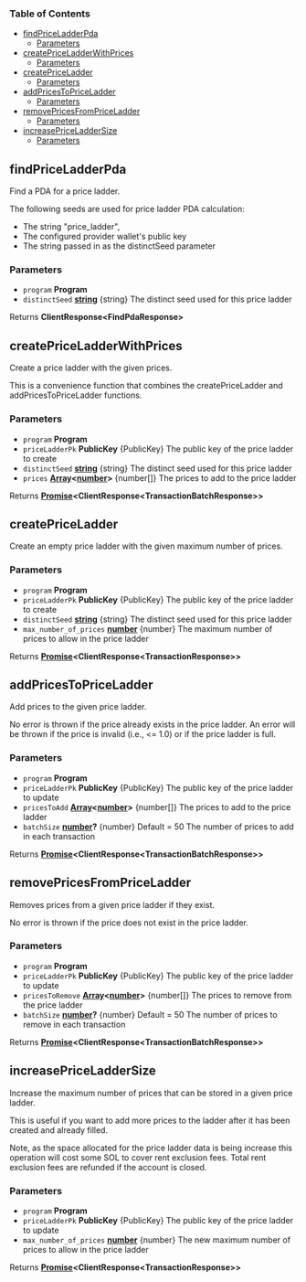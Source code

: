 <!-- Generated by documentation.js. Update this documentation by updating the source code. -->

### Table of Contents

*   [findPriceLadderPda][1]
    *   [Parameters][2]
*   [createPriceLadderWithPrices][3]
    *   [Parameters][4]
*   [createPriceLadder][5]
    *   [Parameters][6]
*   [addPricesToPriceLadder][7]
    *   [Parameters][8]
*   [removePricesFromPriceLadder][9]
    *   [Parameters][10]
*   [increasePriceLadderSize][11]
    *   [Parameters][12]

## findPriceLadderPda

Find a PDA for a price ladder.

The following seeds are used for price ladder PDA calculation:

*   The string "price\_ladder",
*   The configured provider wallet's public key
*   The string passed in as the distinctSeed parameter

### Parameters

*   `program` **Program**&#x20;
*   `distinctSeed` **[string][13]** {string} The distinct seed used for this price ladder

Returns **ClientResponse\<FindPdaResponse>**&#x20;

## createPriceLadderWithPrices

Create a price ladder with the given prices.

This is a convenience function that combines the createPriceLadder and addPricesToPriceLadder functions.

### Parameters

*   `program` **Program**&#x20;
*   `priceLadderPk` **PublicKey** {PublicKey} The public key of the price ladder to create
*   `distinctSeed` **[string][13]** {string} The distinct seed used for this price ladder
*   `prices` **[Array][14]<[number][15]>** {number\[]} The prices to add to the price ladder

Returns **[Promise][16]\<ClientResponse\<TransactionBatchResponse>>**&#x20;

## createPriceLadder

Create an empty price ladder with the given maximum number of prices.

### Parameters

*   `program` **Program**&#x20;
*   `priceLadderPk` **PublicKey** {PublicKey} The public key of the price ladder to create
*   `distinctSeed` **[string][13]** {string} The distinct seed used for this price ladder
*   `max_number_of_prices` **[number][15]** {number} The maximum number of prices to allow in the price ladder

Returns **[Promise][16]\<ClientResponse\<TransactionResponse>>**&#x20;

## addPricesToPriceLadder

Add prices to the given price ladder.

No error is thrown if the price already exists in the price ladder.
An error will be thrown if the price is invalid (i.e., <= 1.0) or if the price ladder is full.

### Parameters

*   `program` **Program**&#x20;
*   `priceLadderPk` **PublicKey** {PublicKey} The public key of the price ladder to update
*   `pricesToAdd` **[Array][14]<[number][15]>** {number\[]} The prices to add to the price ladder
*   `batchSize` **[number][15]?** {number} Default = 50 The number of prices to add in each transaction

Returns **[Promise][16]\<ClientResponse\<TransactionBatchResponse>>**&#x20;

## removePricesFromPriceLadder

Removes prices from a given price ladder if they exist.

No error is thrown if the price does not exist in the price ladder.

### Parameters

*   `program` **Program**&#x20;
*   `priceLadderPk` **PublicKey** {PublicKey} The public key of the price ladder to update
*   `pricesToRemove` **[Array][14]<[number][15]>** {number\[]} The prices to remove from the price ladder
*   `batchSize` **[number][15]?** {number} Default = 50 The number of prices to remove in each transaction

Returns **[Promise][16]\<ClientResponse\<TransactionBatchResponse>>**&#x20;

## increasePriceLadderSize

Increase the maximum number of prices that can be stored in a given price ladder.

This is useful if you want to add more prices to the ladder after it has been created and already filled.

Note, as the space allocated for the price ladder data is being increase this operation will cost some SOL to cover rent exclusion fees.
Total rent exclusion fees are refunded if the account is closed.

### Parameters

*   `program` **Program**&#x20;
*   `priceLadderPk` **PublicKey** {PublicKey} The public key of the price ladder to update
*   `max_number_of_prices` **[number][15]** {number} The new maximum number of prices to allow in the price ladder

Returns **[Promise][16]\<ClientResponse\<TransactionResponse>>**&#x20;

[1]: #findpriceladderpda

[2]: #parameters

[3]: #createpriceladderwithprices

[4]: #parameters-1

[5]: #createpriceladder

[6]: #parameters-2

[7]: #addpricestopriceladder

[8]: #parameters-3

[9]: #removepricesfrompriceladder

[10]: #parameters-4

[11]: #increasepriceladdersize

[12]: #parameters-5

[13]: https://developer.mozilla.org/docs/Web/JavaScript/Reference/Global_Objects/String

[14]: https://developer.mozilla.org/docs/Web/JavaScript/Reference/Global_Objects/Array

[15]: https://developer.mozilla.org/docs/Web/JavaScript/Reference/Global_Objects/Number

[16]: https://developer.mozilla.org/docs/Web/JavaScript/Reference/Global_Objects/Promise
